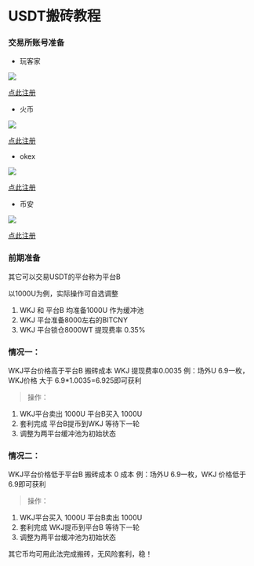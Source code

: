 # USDT搬砖教程 
### 交易所账号准备

* 玩客家

![](https://oldkingclub.gitee.io/public_images/wkj_ref.png)

[点此注册](https://www.wkj.link/register?invit=ZXCHBW)

* 火币

![](https://oldkingclub.gitee.io/public_images/huobi_ref.png)

[点此注册](https://www.huobi.fm/topic/invited/?invite_code=pi923)



* okex


![](https://oldkingclub.gitee.io/public_images/okex_ref.png)

[点此注册](https://www.okex.me/join/2110474)


* 币安

![](https://oldkingclub.gitee.io/public_images/binance_ref.png)

[点此注册](https://www.binancezh.com/cn/register?ref=18593651)


### 前期准备

其它可以交易USDT的平台称为平台B

以1000U为例，实际操作可自选调整

1. WKJ 和 平台B 均准备1000U 作为缓冲池
2. WKJ 平台准备8000左右的BITCNY
3. WKJ 平台锁仓8000WT 提现费率 0.35% 

### 情况一：
WKJ平台价格高于平台B 
搬砖成本 WKJ 提现费率0.0035
例：场外U 6.9一枚，WKJ价格 大于 6.9*1.0035=6.925即可获利

> 操作： 

1. WKJ平台卖出 1000U 平台B买入 1000U
2. 套利完成 平台B提币到WKJ 等待下一轮
3. 调整为两平台缓冲池为初始状态

###  情况二：

WKJ平台价格低于平台B
搬砖成本 0 成本
例：场外U 6.9一枚，WKJ 价格低于6.9即可获利

> 操作： 

1. WKJ平台买入 1000U 平台B卖出 1000U
2. 套利完成 WKJ提币到平台B 等待下一轮
3. 调整为两平台缓冲池为初始状态

其它币均可用此法完成搬砖，无风险套利，稳！